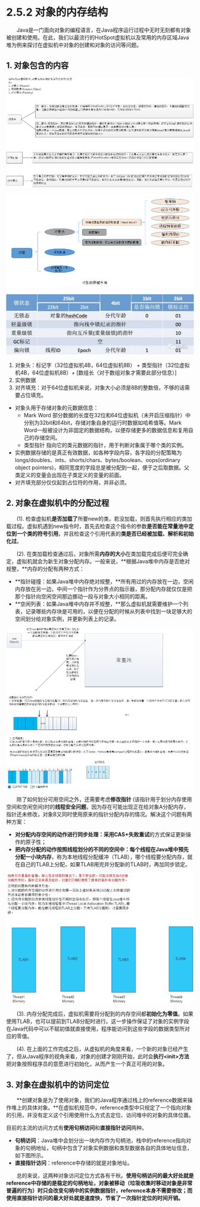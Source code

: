 # 2.5.2 对象的内存结构

　　Java是一门面向对象的编程语言，在Java程序运行过程中无时无刻都有对象被创建和使用。在此，我们以最流行的HotSpot虚拟机以及常用的内存区域Java堆为例来探讨在虚拟机中对象的创建和对象的访问等问题。

## 1. 对象包含的内容

![](../../../.gitbook/assets/image%20%28423%29.png)

![](../../../.gitbook/assets/image%20%28187%29.png)

![Mark word](../../../.gitbook/assets/image%20%2896%29.png)

1. 对象头：标记字（32位虚拟机4B，64位虚拟机8B） + 类型指针（32位虚拟机4B，64位虚拟机8B）+ \[数组长（对于数组对象才需要此部分信息）\]
2. 实例数据
3. 对齐填充：对于64位虚拟机来说，对象大小必须是8B的整数倍，不够的话需要占位填充。

* 对象头用于存储对象的元数据信息：
  * Mark Word 部分数据的长度在32位和64位虚拟机（未开启压缩指针）中分别为32bit和64bit，存储对象自身的运行时数据如哈希值等。Mark Word一般被设计为非固定的数据结构，以便存储更多的数据信息和复用自己的存储空间。
  * 类型指针 指向它的类元数据的指针，用于判断对象属于哪个类的实例。
* 实例数据存储的是真正有效数据，如各种字段内容，各字段的分配策略为longs/doubles、ints、shorts/chars、bytes/boolean、oops\(ordinary object pointers\)，相同宽度的字段总是被分配到一起，便于之后取数据。父类定义的变量会出现在子类定义的变量的前面。
* 对齐填充部分仅仅起到占位符的作用，并非必须。

## **2. 对象在虚拟机中的分配过程**

　　\(1\). 检查虚拟机**是否加载了**所要new的类，若没加载，则首先执行相应的类加载过程。虚拟机遇到new指令时，首先去检查这个指令的参数**是否能在常量池中定位到一个类的符号引用**，并且检查这个引用代表的**类是否已经被加载、解析和初始化过**。

　　\(2\). 在类加载检查通过后，对象所需**内存的大小**在类加载完成后便可完全确定，虚拟机就会为新生对象分配内存。一般来说，**根据Java堆中内存是否绝对规整，**内存的分配有两种方式：

* **指针碰撞：如果Java堆中内存绝对规整，**所有用过的内存放在一边，空闲内存放在另一边，中间一个指针作为分界点的指示器，那分配内存就仅仅是把那个指针向空闲空间那边挪动一段与对象大小相同的距离。
* **空闲列表：如果Java堆中内存并不规整，**那么虚拟机就需要维护一个列表，记录哪些内存块是可用的，以便在分配的时候从列表中找到一块足够大的空间划分给对象实例，并更新列表上的记录。

![](../../../.gitbook/assets/image%20%28200%29.png)

　　除了如何划分可用空间之外，还需要考虑**修改指针** \(该指针用于划分内存使用空间和空闲空间\)时的**线程安全问题**，因为存在可能出现正在给对象A分配内存，指针还未修改，对象B又同时使用原来的指针分配内存的情况。解决这个问题有两种方案：

* **对分配内存空间的动作进行同步处理：**采用**CAS+失败重试**的方式保证更新操作的原子性；
* **把内存分配的动作按照线程划分的不同的空间中：**每个线程在Java堆中预先**分配一小块内存**，称为本地线程分配缓冲（TLAB），哪个线程要分配内存，就在自己的TLAB上分配，如果TLAB用完并分配新的TLAB时，再加同步锁定。

![](../../../.gitbook/assets/image%20%28134%29.png)

　　\(3\). 内存分配完成后，虚拟机需要将分配到的内存空间都**初始化为零值**。如果使用TLAB，也可以提前到TLAB分配时进行。这一步操作保证了对象的实例字段在Java代码中可以不赋初值就直接使用，程序能访问到这些字段的数据类型所对应的零值。

　　\(4\). 在上面的工作完成之后，从虚拟机的角度来看，一个新的对象已经产生了，但从Java程序的视角来看，对象的创建才刚刚开始，此时会**执行&lt;init&gt;方法**把对象按照程序员的意愿进行初始化，从而产生一个真正可用的对象。

## **3. 对象在虚拟机中的访问定位**

　　**创建对象是为了使用对象，我们的Java程序通过栈上的reference数据来操作堆上的具体对象。**在虚拟机规范中，reference类型中只规定了一个指向对象的引用，并没有定义这个引用使用什么方式去定位、访问堆中的对象的具体位置。

目前的主流的访问方式有**使用句柄访问**和**直接指针访问**两种。

* **句柄访问**：Java堆中会划分出一块内存作为句柄池，栈中的reference指向对象的句柄地址，句柄中包含了对象实例数据和类型数据各自的具体地址信息，如下图所示。
* **直接指针访问**：reference中存储的就是对象地址。

　　总的来说，这两种对象访问定位方式各有千秋。**使用句柄访问的最大好处就是reference中存储的是稳定的句柄地址，对象被移动（垃圾收集时移动对象是非常普遍的行为）时只会改变句柄中的实例数据指针，reference本身不需要修改；而使用直接指针访问的最大好处就是速度快，节省了一次指针定位的时间开销。**


